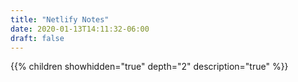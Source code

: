 ```yaml
---
title: "Netlify Notes"
date: 2020-01-13T14:11:32-06:00
draft: false
---
```


{{% children showhidden="true" depth="2" description="true" %}}
